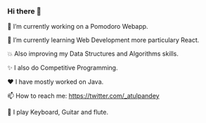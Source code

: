 ### Hi there 👋

 
🔭 I’m currently working on a Pomodoro Webapp.

🌱 I’m currently learning Web Development more particulary React.

:boom: Also improving my Data Structures and Algorithms skills.

:sparkles:  I also do Competitive Programming.
   
:heart:  I have mostly worked on Java.
  
📫 How to reach me: https://twitter.com/_atulpandey

:musical_keyboard: I play Keyboard, Guitar and flute.
